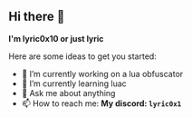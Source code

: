 ## Hi there 👋


**I'm lyric0x10 or just lyric**

Here are some ideas to get you started:

- 🔭 I’m currently working on a lua obfuscator
- 🌱 I’m currently learning luac
- 💬 Ask me about anything
- 📫 How to reach me: **My discord: `lyric0x1`**
